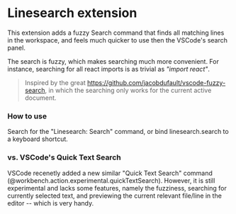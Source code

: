 # Linesearch extension

This extension adds a fuzzy Search command that finds all matching lines in the workspace, and feels much quicker to use then the VSCode's search panel.

The search is fuzzy, which makes searching much more convenient. For instance, searching for all react imports is as trivial as _"import react"_.

> Inspired by the great https://github.com/jacobdufault/vscode-fuzzy-search, in which the searching only works for the current active document.

### How to use
Search for the "Linesearch: Search" command, or bind linesearch.search to a keyboard shortcut.

### vs. VSCode's Quick Text Search
VSCode recenetly added a new similar "Quick Text Search" command (@workbench.action.experimental.quickTextSearch). However, it is still experimental and lacks some features, namely the fuzziness, searching for currently selected text, and previewing the current relevant file/line in the editor -- which is very handy.
